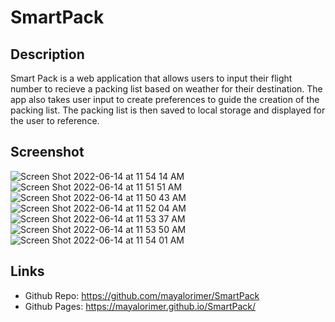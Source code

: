# SmartPack

## Description
Smart Pack is a web application that allows users to input their flight number to recieve a packing list based on weather for their destination. The app also takes user input to create preferences to guide the creation of the packing list. The packing list is then saved to local storage and displayed for the user to reference. 

## Screenshot

![Screen Shot 2022-06-14 at 11 54 14 AM](https://user-images.githubusercontent.com/100829940/173667463-0330170e-5c0e-4520-b72c-d6de852747f8.png)
![Screen Shot 2022-06-14 at 11 51 51 AM](https://user-images.githubusercontent.com/100829940/173667469-3e9d2ca3-dc89-4f07-bdd0-0d2ad4b51c89.png)
![Screen Shot 2022-06-14 at 11 50 43 AM](https://user-images.githubusercontent.com/100829940/173667474-fc7c32e9-91cc-407f-b5bb-c4efd4e334f0.png)
![Screen Shot 2022-06-14 at 11 52 04 AM](https://user-images.githubusercontent.com/100829940/173667479-beb1dcc8-aca1-49c6-88a9-14ad9162760d.png)
![Screen Shot 2022-06-14 at 11 53 37 AM](https://user-images.githubusercontent.com/100829940/173667481-dc6743dc-ab81-474e-bc1d-edd63428802f.png)
![Screen Shot 2022-06-14 at 11 53 50 AM](https://user-images.githubusercontent.com/100829940/173667483-5e05253f-20dd-4d13-b7ec-b775c7c79786.png)
![Screen Shot 2022-06-14 at 11 54 01 AM](https://user-images.githubusercontent.com/100829940/173667486-724e70c5-de15-4f8f-ab6e-b07c683f1388.png)


## Links
- Github Repo: https://github.com/mayalorimer/SmartPack 
- Github Pages: https://mayalorimer.github.io/SmartPack/
